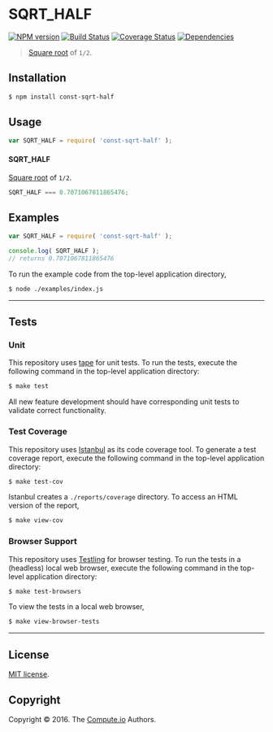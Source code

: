 SQRT_HALF
===
[![NPM version][npm-image]][npm-url] [![Build Status][build-image]][build-url] [![Coverage Status][coverage-image]][coverage-url] [![Dependencies][dependencies-image]][dependencies-url]

> [Square root][math-sqrt] of `1/2`.


## Installation

``` bash
$ npm install const-sqrt-half
```


## Usage

``` javascript
var SQRT_HALF = require( 'const-sqrt-half' );
```

#### SQRT_HALF

[Square root][math-sqrt] of `1/2`.

``` javascript
SQRT_HALF === 0.7071067811865476;
```


## Examples

``` javascript
var SQRT_HALF = require( 'const-sqrt-half' );

console.log( SQRT_HALF );
// returns 0.7071067811865476
```

To run the example code from the top-level application directory,

``` bash
$ node ./examples/index.js
```


---
## Tests

### Unit

This repository uses [tape][tape] for unit tests. To run the tests, execute the following command in the top-level application directory:

``` bash
$ make test
```

All new feature development should have corresponding unit tests to validate correct functionality.


### Test Coverage

This repository uses [Istanbul][istanbul] as its code coverage tool. To generate a test coverage report, execute the following command in the top-level application directory:

``` bash
$ make test-cov
```

Istanbul creates a `./reports/coverage` directory. To access an HTML version of the report,

``` bash
$ make view-cov
```


### Browser Support

This repository uses [Testling][testling] for browser testing. To run the tests in a (headless) local web browser, execute the following command in the top-level application directory:

``` bash
$ make test-browsers
```

To view the tests in a local web browser,

``` bash
$ make view-browser-tests
```

<!-- [![browser support][browsers-image]][browsers-url] -->


---
## License

[MIT license](http://opensource.org/licenses/MIT).


## Copyright

Copyright &copy; 2016. The [Compute.io][compute-io] Authors.


[npm-image]: http://img.shields.io/npm/v/const-sqrt-half.svg
[npm-url]: https://npmjs.org/package/const-sqrt-half

[build-image]: http://img.shields.io/travis/const-io/sqrt-half/master.svg
[build-url]: https://travis-ci.org/const-io/sqrt-half

[coverage-image]: https://img.shields.io/codecov/c/github/const-io/sqrt-half/master.svg
[coverage-url]: https://codecov.io/github/const-io/sqrt-half?branch=master

[dependencies-image]: http://img.shields.io/david/const-io/sqrt-half.svg
[dependencies-url]: https://david-dm.org/const-io/sqrt-half

[dev-dependencies-image]: http://img.shields.io/david/dev/const-io/sqrt-half.svg
[dev-dependencies-url]: https://david-dm.org/dev/const-io/sqrt-half

[github-issues-image]: http://img.shields.io/github/issues/const-io/sqrt-half.svg
[github-issues-url]: https://github.com/const-io/sqrt-half/issues

[tape]: https://github.com/substack/tape
[istanbul]: https://github.com/gotwarlost/istanbul
[testling]: https://ci.testling.com

[compute-io]: https://github.com/compute-io
[math-sqrt]: https://github.com/math-io/sqrt
